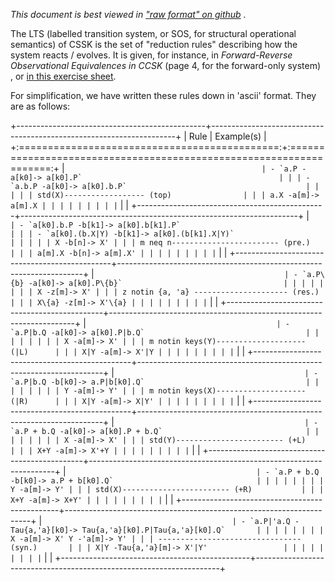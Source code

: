 _This document is best viewed in ["raw format" on github](https://raw.githubusercontent.com/CinRC/IRDC-CCSK/docs/lts.md)
._

The LTS (labelled transition system, or SOS, for structural operational semantics) of CSSK is the set of "reduction
rules" describing how the system reacts / evolves.
It is given, for instance, in _Forward-Reverse Observational Equivalences in CCSK_ (page 4, for the forward-only system)
, or [in this exercise sheet](https://github.com/CinRC/Exercises-on-CCS-CCSK-and-RCCS/blob/master/exercises_2/main.pdf).

For simplification, we have written these rules down in 'ascii' format.
They are as follows:

+-----------------------------------------------+---------------------------------------------------------------------+
| Rule | Example(s)                                                          |
+:=============================================:+:===================================================================:+
|```                                            | - `a.P -a[k0]-> a[k0].P`                                            |
| | - `a.b.P -a[k0]-> a[k0].b.P`                                        |
| | |
| std(X)------------------ (top)                | |
| a.X -a[m]-> a[m].X | |
| | |
| | |
|```                                            | |
+-----------------------------------------------+---------------------------------------------------------------------+
|```                                            | - `a[k0].b.P -b[k1]-> a[k0].b[k1].P`                                |
| | - `a[k0].(b.X|Y) -b[k1]-> a[k0].(b[k1].X|Y)`                        |
| | |
| X -b[n]-> X' | |
| m neq n------------------------ (pre.)        | |
| a[m].X -b[n]-> a[m].X' | |
| | |
| | |
|```                                            | |
+-----------------------------------------------+---------------------------------------------------------------------+
| ```                                           | - `a.P\{b} -a[k0]-> a[k0].P\{b}`                                    |
| | |
| | |
| X -z[m]-> X' | |
| z notin {a, 'a} --------------------- (res.)  | |
| X\{a} -z[m]-> X'\{a} | |
| | |
| | |
| ```                                           | |
+-----------------------------------------------+---------------------------------------------------------------------+
| ```                                           | - `a.P|b.Q -a[k0]-> a[k0].P|b.Q`                                    |
| | |
| | |
| X -a[m]-> X' | |
| m notin keys(Y)-------------------- (|L)      | |
| X|Y -a[m]-> X'|Y | |
| | |
| | |
| ```                                           | |
+-----------------------------------------------+---------------------------------------------------------------------+
| ```                                           | - `a.P|b.Q -b[k0]-> a.P|b[k0].Q`                                    |
| | |
| | |
| Y -a[m]-> Y' | |
| m notin keys(X)-------------------- (|R)      | |
| X|Y -a[m]-> X|Y' | |
| | |
| | |
| ```                                           | |
+-----------------------------------------------+---------------------------------------------------------------------+
| ```                                           | - `a.P + b.Q -a[k0]-> a[k0].P + b.Q`                                |
| | |
| | |
| X -a[m]-> X' | |
| std(Y)------------------------ (+L)           | |
| X+Y -a[m]-> X'+Y | |
| | |
| | |
| ```                                           | |
+-----------------------------------------------+---------------------------------------------------------------------+
| ```                                           | - `a.P + b.Q -b[k0]-> a.P + b[k0].Q`                                |
| | |
| | |
| Y -a[m]-> Y' | |
| std(X)------------------------ (+R)           | |
| X+Y -a[m]-> X+Y' | |
| | |
| | |
| ```                                           | |
+-----------------------------------------------+---------------------------------------------------------------------+
| ```                                           | - `a.P|'a.Q -Tau{a,'a}[k0]-> Tau{a,'a}[k0].P|Tau{a,'a}[k0].Q`       |
| | |
| | |
| X -a[m]-> X' Y -'a[m]-> Y' | |
| -------------------------------- (syn.)       | |
| X|Y -Tau{a,'a}[m]-> X'|Y'                 | |
| | |
| | |
| ```                                           | |
+-----------------------------------------------+---------------------------------------------------------------------+
